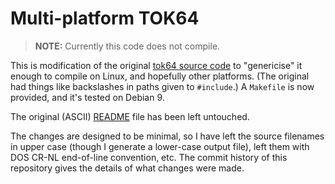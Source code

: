 Multi-platform TOK64
====================

> __NOTE:__ Currently this code does not compile.

This is modification of the original [tok64 source code][tok64] to
"genericise" it enough to compile on Linux, and hopefully other
platforms. (The original had things like backslashes in paths given to
`#include`.) A `Makefile` is now provided, and it's tested on Debian 9.

The original (ASCII) [README](README) file has been left untouched.

The changes are designed to be minimal, so I have left the source
filenames in upper case (though I generate a lower-case output file),
left them with DOS CR-NL end-of-line convention, etc. The commit
history of this repository gives the details of what changes were
made.



<!-------------------------------------------------------------------->
[tok64]: https://github.com/thezerobit/tok64
